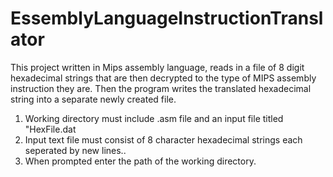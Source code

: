 # EssemblyLanguageInstructionTranslator
This project written in Mips assembly language, reads in a file of 8 digit hexadecimal strings that are then decrypted to the type of MIPS assembly instruction they are. Then the program writes the translated hexadecimal string into a separate newly created file.

1.	Working directory must include .asm file and an input file titled "HexFile.dat
2.	Input text file must consist of 8 character hexadecimal strings each seperated by new lines..
3.	When prompted enter the path of the working directory.

